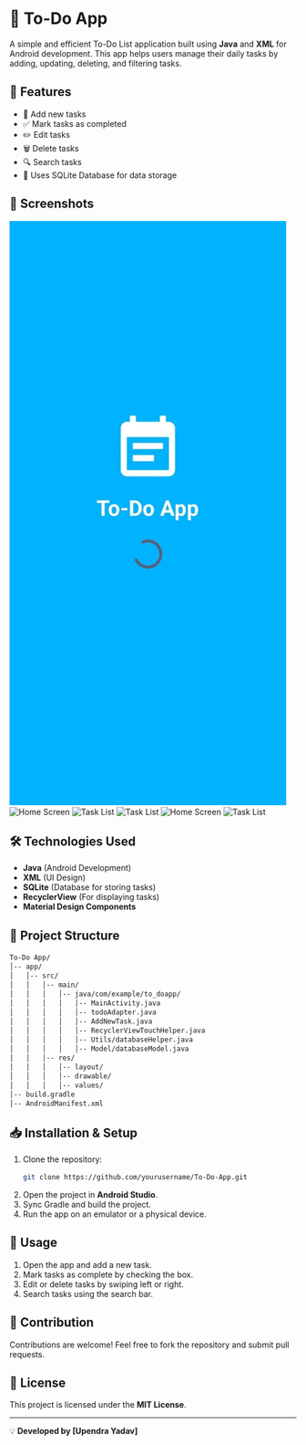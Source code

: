 # 📌 To-Do App

A simple and efficient To-Do List application built using **Java** and **XML** for Android development. This app helps users manage their daily tasks by adding, updating, deleting, and filtering tasks.

## 🚀 Features

- 📝 Add new tasks
- ✅ Mark tasks as completed
- ✏️ Edit tasks
- 🗑️ Delete tasks
- 🔍 Search tasks
- 📂 Uses SQLite Database for data storage

## 📸 Screenshots

![Splash Screen](https://github.com/upend123/Upendra-s-Todo-App/blob/main/splash_screen.jpg)
![Home Screen](https://github.com/upend123/Upendra-s-Todo-App/blob/main/home_screen.jpg)
![Task List](https://github.com/upend123/Upendra-s-Todo-App/blob/main/task_list.png)
![Task List](https://github.com/upend123/Upendra-s-Todo-App/blob/main/task_list.png)
![Home Screen](https://github.com/upend123/Upendra-s-Todo-App/blob/main/home.png)
![Task List](https://github.com/upend123/Upendra-s-Todo-App/blob/main/task_list.png)

## 🛠️ Technologies Used

- **Java** (Android Development)
- **XML** (UI Design)
- **SQLite** (Database for storing tasks)
- **RecyclerView** (For displaying tasks)
- **Material Design Components**

## 📂 Project Structure

```
To-Do App/
│-- app/
│   │-- src/
│   │   │-- main/
│   │   │   │-- java/com/example/to_doapp/
│   │   │   │   │-- MainActivity.java
│   │   │   │   │-- todoAdapter.java
│   │   │   │   │-- AddNewTask.java
│   │   │   │   │-- RecyclerViewTouchHelper.java
│   │   │   │   │-- Utils/databaseHelper.java
│   │   │   │   │-- Model/databaseModel.java
│   │   │-- res/
│   │   │   │-- layout/
│   │   │   │-- drawable/
│   │   │   │-- values/
│-- build.gradle
│-- AndroidManifest.xml
```

## 📥 Installation & Setup

1. Clone the repository:
   ```sh
   git clone https://github.com/yourusername/To-Do-App.git
   ```
2. Open the project in **Android Studio**.
3. Sync Gradle and build the project.
4. Run the app on an emulator or a physical device.

## 📜 Usage

1. Open the app and add a new task.
2. Mark tasks as complete by checking the box.
3. Edit or delete tasks by swiping left or right.
4. Search tasks using the search bar.

## 📌 Contribution

Contributions are welcome! Feel free to fork the repository and submit pull requests.

## 📃 License

This project is licensed under the **MIT License**.

---

💡 **Developed by [Upendra Yadav]**
